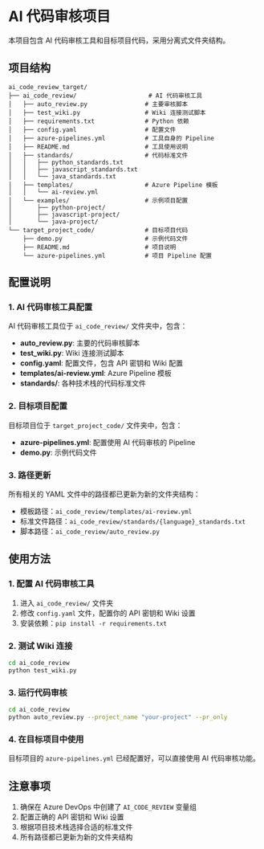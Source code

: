 # AI 代码审核项目

本项目包含 AI 代码审核工具和目标项目代码，采用分离式文件夹结构。

## 项目结构

```
ai_code_review_target/
├── ai_code_review/                    # AI 代码审核工具
│   ├── auto_review.py                # 主要审核脚本
│   ├── test_wiki.py                  # Wiki 连接测试脚本
│   ├── requirements.txt              # Python 依赖
│   ├── config.yaml                   # 配置文件
│   ├── azure-pipelines.yml           # 工具自身的 Pipeline
│   ├── README.md                     # 工具使用说明
│   ├── standards/                    # 代码标准文件
│   │   ├── python_standards.txt
│   │   ├── javascript_standards.txt
│   │   └── java_standards.txt
│   ├── templates/                    # Azure Pipeline 模板
│   │   └── ai-review.yml
│   └── examples/                     # 示例项目配置
│       ├── python-project/
│       ├── javascript-project/
│       └── java-project/
└── target_project_code/              # 目标项目代码
    ├── demo.py                       # 示例代码文件
    ├── README.md                     # 项目说明
    └── azure-pipelines.yml           # 项目 Pipeline 配置
```

## 配置说明

### 1. AI 代码审核工具配置

AI 代码审核工具位于 `ai_code_review/` 文件夹中，包含：

- **auto_review.py**: 主要的代码审核脚本
- **test_wiki.py**: Wiki 连接测试脚本
- **config.yaml**: 配置文件，包含 API 密钥和 Wiki 配置
- **templates/ai-review.yml**: Azure Pipeline 模板
- **standards/**: 各种技术栈的代码标准文件

### 2. 目标项目配置

目标项目位于 `target_project_code/` 文件夹中，包含：

- **azure-pipelines.yml**: 配置使用 AI 代码审核的 Pipeline
- **demo.py**: 示例代码文件

### 3. 路径更新

所有相关的 YAML 文件中的路径都已更新为新的文件夹结构：

- 模板路径：`ai_code_review/templates/ai-review.yml`
- 标准文件路径：`ai_code_review/standards/{language}_standards.txt`
- 脚本路径：`ai_code_review/auto_review.py`

## 使用方法

### 1. 配置 AI 代码审核工具

1. 进入 `ai_code_review/` 文件夹
2. 修改 `config.yaml` 文件，配置你的 API 密钥和 Wiki 设置
3. 安装依赖：`pip install -r requirements.txt`

### 2. 测试 Wiki 连接

```bash
cd ai_code_review
python test_wiki.py
```

### 3. 运行代码审核

```bash
cd ai_code_review
python auto_review.py --project_name "your-project" --pr_only
```

### 4. 在目标项目中使用

目标项目的 `azure-pipelines.yml` 已经配置好，可以直接使用 AI 代码审核功能。

## 注意事项

1. 确保在 Azure DevOps 中创建了 `AI_CODE_REVIEW` 变量组
2. 配置正确的 API 密钥和 Wiki 设置
3. 根据项目技术栈选择合适的标准文件
4. 所有路径都已更新为新的文件夹结构 